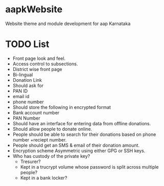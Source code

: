 aapkWebsite
===========

Website theme and module development for aap Karnataka

TODO List
===========
* Front page look and feel.
* Access control to subsections.
* District wise front page
* Bi-lingual
* Donation Link
 * Should ask for 
  * PAN ID
  * email id
  * phone number
 * Should store the following in encrypted format
  * Bank account number
  * PAN Number
 * Should have an interface for entering data from offline donations.
 * Should allow people to donate online.
 * People should be able to search for their donations based on phone number +reciept number.
 * People should get an SMS & email of their donation amount.
 * Encryption scheme Asymmetric using either GPG or SSH keys. 
  * Who has custody of the private key?
    * Tresurer?
    * Kept in a trucrypt volume whose password is split across multiple people?
    * Kept in a bank locker?
 
